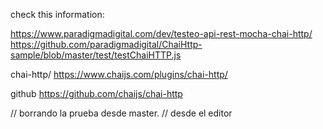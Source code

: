 check this information:

https://www.paradigmadigital.com/dev/testeo-api-rest-mocha-chai-http/
https://github.com/paradigmadigital/ChaiHttp-sample/blob/master/test/testChaiHTTP.js

chai-http/
https://www.chaijs.com/plugins/chai-http/

github
https://github.com/chaijs/chai-http

// borrando la prueba desde master.
// desde el editor

